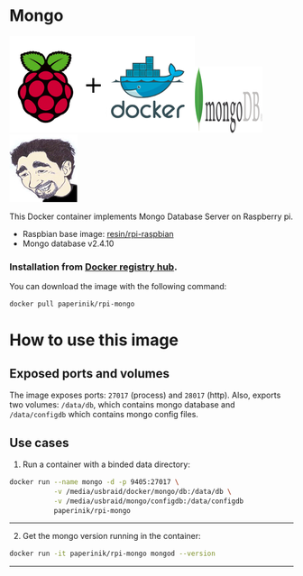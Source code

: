 # Mongo

![docker_logo](https://raw.githubusercontent.com/brunocantisano/rpi-mongo/master/files/docker.png)![docker_mongo_logo](https://raw.githubusercontent.com/brunocantisano/rpi-mongo/master/files/logo-mongo.png)![docker_paperinik_logo](https://raw.githubusercontent.com/brunocantisano/rpi-mongo/master/files/docker_paperinik_120x120.png)

This Docker container implements Mongo Database Server on Raspberry pi.

 * Raspbian base image: [resin/rpi-raspbian](https://hub.docker.com/r/resin/rpi-raspbian/)
 * Mongo database v2.4.10
 
### Installation from [Docker registry hub](https://registry.hub.docker.com/u/paperinik/rpi-mongo/).

You can download the image with the following command:

```bash
docker pull paperinik/rpi-mongo
```

# How to use this image

Exposed ports and volumes
----

The image exposes ports: `27017` (process) and `28017` (http). Also, exports two volumes: `/data/db`, which contains mongo database and `/data/configdb` which contains mongo config files.

Use cases
----

1) Run a container with a binded data directory:
```bash
docker run --name mongo -d -p 9405:27017 \
           -v /media/usbraid/docker/mongo/db:/data/db \
           -v /media/usbraid/mongo/configdb:/data/configdb
           paperinik/rpi-mongo
```
----

2) Get the mongo version running in the container:
```bash
docker run -it paperinik/rpi-mongo mongod --version
```
----
